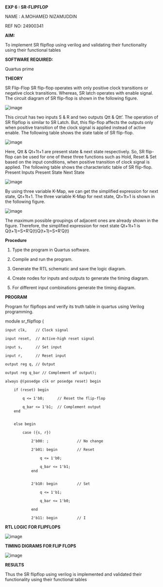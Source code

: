 **EXP 6 : SR-FLIPFLOP**

NAME : A.MOHAMED NIZAMUDDIN

REF NO: 24900341

**AIM:**

To implement  SR flipflop using verilog and validating their functionality using their functional tables

**SOFTWARE REQUIRED:**

Quartus prime

**THEORY**

SR Flip-Flop SR flip-flop operates with only positive clock transitions or negative clock transitions. Whereas, SR latch operates with enable signal. The circuit diagram of SR flip-flop is shown in the following figure.

![image](https://github.com/naavaneetha/SR-FLIPFLOP-USING-CASE/assets/154305477/0f710028-ad52-4d3e-9276-8714cf023a25)

 
This circuit has two inputs S & R and two outputs Qtt & Qtt’. The operation of SR flipflop is similar to SR Latch. But, this flip-flop affects the outputs only when positive transition of the clock signal is applied instead of active enable. The following table shows the state table of SR flip-flop.

![image](https://github.com/naavaneetha/SR-FLIPFLOP-USING-CASE/assets/154305477/dabfc4f4-87e3-4cbc-9472-f89ee1b5ed30)

 
Here, Qtt & Qt+1t+1 are present state & next state respectively. So, SR flip-flop can be used for one of these three functions such as Hold, Reset & Set based on the input conditions, when positive transition of clock signal is applied. The following table shows the characteristic table of SR flip-flop. Present Inputs Present State Next State

![image](https://github.com/naavaneetha/SR-FLIPFLOP-USING-CASE/assets/154305477/dd90d16c-aec5-4290-a586-e2346b1e9eb5)

 
By using three variable K-Map, we can get the simplified expression for next state, Qt+1t+1. The three variable K-Map for next state, Qt+1t+1 is shown in the following figure.

![image](https://github.com/naavaneetha/SR-FLIPFLOP-USING-CASE/assets/154305477/473efad6-d70b-4ca7-aeb7-898bbfca319f)

 
The maximum possible groupings of adjacent ones are already shown in the figure. Therefore, the simplified expression for next state Qt+1t+1 is Q(t+1)=S+R′Q(t)Q(t+1)=S+R′Q(t)

**Procedure**

1.	Type the program in Quartus software.

2.	Compile and run the program.

3.	Generate the RTL schematic and save the logic diagram.

4.	Create nodes for inputs and outputs to generate the timing diagram.

5.	For different input combinations generate the timing diagram.

**PROGRAM**

 Program for flipflops and verify its truth table in quartus using Verilog programming.

 module sr_flipflop (
   
    input clk,    // Clock signal
    
    input reset,  // Active-high reset signal
    
    input s,      // Set input
    
    input r,      // Reset input
    
    output reg q, // Output
    
    output reg q_bar // Complement of output);
    
    always @(posedge clk or posedge reset) begin
    
        if (reset) begin
        
            q <= 1'b0;      // Reset the flip-flop
            
            q_bar <= 1'b1;  // Complement output
        end
        
        
        else begin
        
            case ({s, r})
            
                2'b00: ;             // No change
                
                2'b01: begin         // Reset
                
                    q <= 1'b0;
                    
                    q_bar <= 1'b1;
                end
                
                
                2'b10: begin         // Set
                
                    q <= 1'b1;
                    
                    q_bar <= 1'b0;
              
                end
                
                2'b11: begin         // I


**RTL LOGIC FOR FLIPFLOPS**

![image](https://github.com/user-attachments/assets/9d6f4811-1586-48e6-a812-01331792c40b)



**TIMING DIGRAMS FOR FLIP FLOPS**


![image](https://github.com/user-attachments/assets/b54c9baa-def6-47f1-b09d-60703a6718a2)



**RESULTS**


Thus the  SR flipflop using verilog is implemented and validated their functionality using their functional tables

